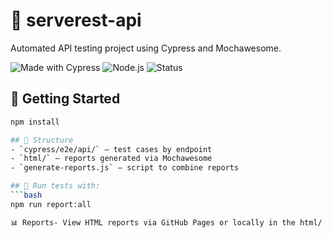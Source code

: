 # 🧪 serverest-api

Automated API testing project using Cypress and Mochawesome.

![Made with Cypress](https://img.shields.io/badge/Cypress-automation-brightgreen?logo=cypress)
![Node.js](https://img.shields.io/badge/Node.js-v18.17.0-blue?logo=node.js)
![Status](https://img.shields.io/badge/tests-passing-brightgreen)

## 🚀 Getting Started

```bash
npm install

## 📂 Structure
- `cypress/e2e/api/` – test cases by endpoint
- `html/` – reports generated via Mochawesome
- `generate-reports.js` – script to combine reports

## 🚀 Run tests with:
```bash
npm run report:all

📊 Reports- View HTML reports via GitHub Pages or locally in the html/ folder.



